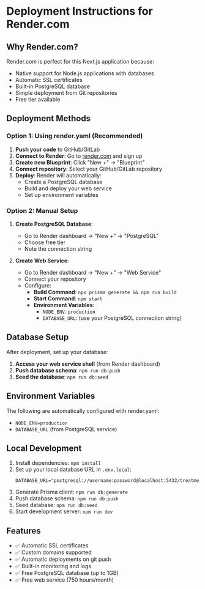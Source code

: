 # Deployment Instructions for Render.com

## Why Render.com?

Render.com is perfect for this Next.js application because:
- Native support for Node.js applications with databases
- Automatic SSL certificates
- Built-in PostgreSQL database
- Simple deployment from Git repositories
- Free tier available

## Deployment Methods

### Option 1: Using render.yaml (Recommended)

1. **Push your code** to GitHub/GitLab
2. **Connect to Render**: Go to [render.com](https://render.com) and sign up
3. **Create new Blueprint**: Click "New +" → "Blueprint"
4. **Connect repository**: Select your GitHub/GitLab repository
5. **Deploy**: Render will automatically:
   - Create a PostgreSQL database
   - Build and deploy your web service
   - Set up environment variables

### Option 2: Manual Setup

1. **Create PostgreSQL Database**:
   - Go to Render dashboard → "New +" → "PostgreSQL"
   - Choose free tier
   - Note the connection string

2. **Create Web Service**:
   - Go to Render dashboard → "New +" → "Web Service"
   - Connect your repository
   - Configure:
     - **Build Command**: `npx prisma generate && npm run build`
     - **Start Command**: `npm start`
     - **Environment Variables**:
       - `NODE_ENV`: `production`
       - `DATABASE_URL`: (use your PostgreSQL connection string)

## Database Setup

After deployment, set up your database:

1. **Access your web service shell** (from Render dashboard)
2. **Push database schema**: `npm run db:push`
3. **Seed the database**: `npm run db:seed`

## Environment Variables

The following are automatically configured with render.yaml:
- `NODE_ENV=production`
- `DATABASE_URL` (from PostgreSQL service)

## Local Development

1. Install dependencies: `npm install`
2. Set up your local database URL in `.env.local`:
   ```
   DATABASE_URL="postgresql://username:password@localhost:5432/treatment_scheduler"
   ```
3. Generate Prisma client: `npm run db:generate`
4. Push database schema: `npm run db:push`
5. Seed database: `npm run db:seed`
6. Start development server: `npm run dev`

## Features

- ✅ Automatic SSL certificates
- ✅ Custom domains supported
- ✅ Automatic deployments on git push
- ✅ Built-in monitoring and logs
- ✅ Free PostgreSQL database (up to 1GB)
- ✅ Free web service (750 hours/month)

